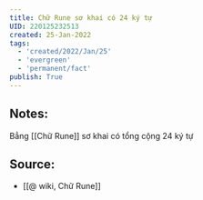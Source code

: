 ```yaml
---
title: Chữ Rune sơ khai có 24 ký tự
UID: 220125232513
created: 25-Jan-2022
tags:
  - 'created/2022/Jan/25'
  - 'evergreen'
  - 'permanent/fact'
publish: True
---
```

## Notes:
Bẳng [[Chữ Rune]] sơ khai có tổng cộng 24 ký tự

## Source:
- [[@ wiki, Chữ Rune]]


